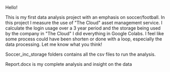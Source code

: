 Hello! 

This is my first data analysis project with an emphasis on soccer/football.
In this project I measure the use of "The Cloud" asset management service. 
I calculate the login usage over a 3 year period and the storage being used by the company in "The Cloud" 
I did everything in Google Colabs.
I feel like some process could have been shorten or done with a loop, especially the data processing.
Let me know what you think!

Soccer_inc_storage folders contains all the csv files to run the analysis.

Report.docx is my complete analysis and insight on the data 
